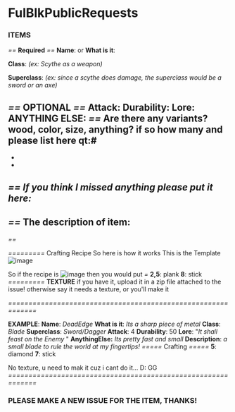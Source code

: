 # FulBlkPublicRequests
### ITEMS
_==_
**Required**
_==_
**Name**: 
or
**What is it**:

**Class**:
_(ex: Scythe as a weapon)_

**Superclass**:
_(ex: since a scythe does damage, the superclass would be a sword or an axe)_

_==_
**OPTIONAL
_==_
Attack:
Durability:
Lore:
ANYTHING ELSE:
_==_
Are there any variants? wood, color, size, anything? if so how many and please list here
qt:#**
-
-
-

_==_
_If you think I missed anything please put it here:_
-
_==_
**The description of item**:
-

_==_

_=========_
Crafting Recipe 
So here is how it works
This is the Template
![image](https://user-images.githubusercontent.com/29320316/42120359-b820cad2-7bce-11e8-943e-f2bcdb3396a0.png)

So if the recipe is 
![image](https://user-images.githubusercontent.com/29320316/42120364-d1ab8f96-7bce-11e8-8403-0c2c64627f8d.png)
then you would put
_=_
**2,5**: plank
**8**: stick
_=========_
**TEXTURE**
if you have it, upload it in a zip file attached to the issue! otherwise say it needs a texture, or you'll make it

_=============================================================_

**EXAMPLE**:
**Name**: _DeadEdge_
**What is it**: _Its a sharp piece of metal_
**Class**: _Blade_
**Superclass**: _Sword/Dagger_
**Attack**: 4
**Durability**: 50
**Lore**:  "_It shall feast on the Enemy_ "
**AnythingElse:** _Its pretty fast and small_
**Description**: _a small blade to rule the world at my fingertips!_
_=====_
Crafting
_=====_
**5**: diamond 
**7**: stick

No texture, u need to mak it cuz i cant do it... D:
GG
_=============================================================_


### PLEASE MAKE A NEW ISSUE FOR THE ITEM, THANKS!

